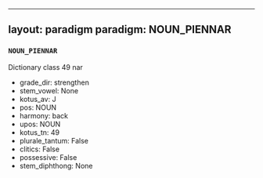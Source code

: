 
---
layout: paradigm
paradigm: NOUN_PIENNAR
---
### ` NOUN_PIENNAR `

Dictionary class 49 nar
* grade_dir: strengthen
* stem_vowel: None
* kotus_av: J
* pos: NOUN
* harmony: back
* upos: NOUN
* kotus_tn: 49
* plurale_tantum: False
* clitics: False
* possessive: False
* stem_diphthong: None
